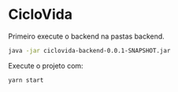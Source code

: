 # CicloVida

Primeiro execute o backend na pastas backend.

```sh
java -jar ciclovida-backend-0.0.1-SNAPSHOT.jar
```

Execute o projeto com:

```sh
yarn start
```